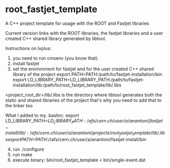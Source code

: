 root_fastjet_template
=====================

A C++ project template for usage with the ROOT and Fastjet libraries

Current version links with the ROOT libraries, the fastjet libraries and a user created C++ shared library generated by libtool.

Instructions on lxplus:

1) you need to run cmsenv (you know that).
2) install fastjet
3) set the environment for fastjet and for the user created C++ shared library of the project
export PATH=PATH:/path/to/fastjet-installation/bin
export LD_LIBRARY_PATH=LD_LIBRARY_PATH:/path/to/fastjet-installation/lib:/path/to/root_fastjet_template/lib/.libs

<project_root_dir>/lib/.libs is the directory where libtool generates both the static and shared libraries of the project that's why you need to add that to the linker too

What I added to my .bashrc:
export LD_LIBRARY_PATH=$LD_LIBRARY_PATH:/afs/cern.ch/user/a/anantoni/fastjet-install/lib/:/afs/cern.ch/user/a/anantoni/projects/root_fastjet_template/lib/.libs
export PATH=$PATH://afs/cern.ch/user/a/anantoni/fastjet-install/bin

4) run ./configure
5) run make
6) execute binary: bin/root_fastjet_template < bin/single-event.dat
